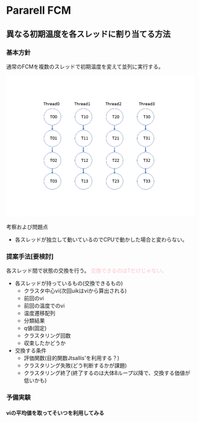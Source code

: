 # Pararell FCM

## 異なる初期温度を各スレッドに割り当てる方法

### 基本方針
通常のFCMを複数のスレッドで初期温度を変えて並列に実行する。

![temperature](pararell1.PNG)

考察および問題点
* 各スレッドが独立して動いているのでCPUで動かした場合と変わらない。

### 提案手法[要検討]
各スレッド間で状態の交換を行う。
<font color="pink">交換できるのはTだけじゃない。</font>
* 各スレッドが持っているもの(交換できるもの)
    * クラスタ中心vi(次回uikはviから算出される)
    * 前回のvi
    * 前回の温度でのvi
    * 温度遷移配列
    * 分類結果
    * q値(固定)
    * クラスタリング回数
    * 収束したかどうか
* 交換する条件
    * 評価関数(目的関数Jtsallis'を利用する？)
    * クラスタリング失敗(どう判断するかが課題)
    * クラスタリング終了(終了するのは大体8ループ以降で、交換する価値が低いかも)

### 予備実験

#### viの平均値を取ってそいつを利用してみる


<!--
チラウラ 02.21
交換するものをviだけとする
viの平均値を使う？ → ちょっとやってみたい
-->


<!--
この方法を用いてクラスタリングを行い、
* 各スレッドごとの温度と誤分類数の遷移から初期温度の影響を調べる。
* Jtsallis'と誤分類数の相関からJtsallis'が評価関数に利用できることを示す。



### 結果
<u>1.温度の遷移</u>  
最高温度T_max=20, スレッド数N=128, 超高速アニーリング, q=2.0固定, 0-Tmax温度設定法, irisで実験した結果を下記に示す。 
初期温度4.0以上ではクラスタリングに失敗したため省略。  
最小値14であり、これはThighを変化させながらCPUでクラスタリングを行ったのと同じ結果である。

```
[スレッド番号] T=[初期温度][2回目の温度]... 誤分類数
[0] T=0.05 0.05 0.05 0.05 0.05 0.05 0.05 0.05 0.05 0.01  e=14
[1] T=0.05 0.05 0.05 0.05 0.05 0.05 0.05 0.05 0.05 0.05 0.01  e=14
[2] T=0.06 0.06 0.06 0.06 0.06 0.06 0.06 0.06 0.06 0.06 0.06 0.01  e=16
[3] T=0.06 0.06 0.06 0.06 0.06 0.06 0.06 0.01  e=15
[4] T=0.06 0.06 0.06 0.06 0.06 0.06 0.06 0.01  e=15
                                     ：
[84] T=2.67 2.67 2.67 2.67 2.67 2.67 2.67 2.67 2.67 2.67 2.67 2.67 2.67 0.36 0.36 0.36 0.36 0.36 0.36 0.25  e=15
[85] T=2.80 2.80 2.80 2.80 2.80 2.80 2.80 2.80 2.80 0.38 0.38 0.38 0.38 0.38 0.38 0.38 0.26  e=15
[86] T=2.93 2.93 2.93 2.93 2.93 2.93 0.40 0.40 0.40 0.40 0.40 0.40 0.40 0.40 0.27 0.27 0.21  e=16
[87] T=3.08 3.08 3.08 3.08 3.08 3.08 3.08 3.08 3.08 3.08 0.42 0.42 0.42 0.42 0.42 0.42 0.42 0.29  e=15
```
<u>2.誤分類数の遷移</u>   
x軸をクラスタリング回数、 y軸を誤分類数とし、スレッドごとの誤分類数の変化を下図に示す。
凡例はスレッド番号を示す。
スレッド番号が若いほうが温度が低く、大きくなるにつれて温度が高くなる。
初期温度の違いによるyの変化に法則性はなさそう。

![error_scenario](err-every5.png)

<u>誤分類数と目的関数Jtsallis'の相関</u>  
誤分類数と目的関数Jtsallis'との相関を調べた結果を図に示す。
目的関数が0~100のとき、誤分類数は10~20個であり、誤分類数が大きくなると
それに伴って目的関数が大きくなる傾向にあるといえる。
従って、この2つの間には相関があると考えられる。

![](soukan_trimed.png)






### 考察
* 3,4回程度までは複数のThighを並列で実行し、  
その後はスレッドごとに温度を割り当てるのではなく、  
マトリックス計算を並列化する 

<!--

### 考察
結果がCPUと変わらないので、その時点における最良解を各スレッドに再度割り当てる方法を考える。  
ここで問題となるのは
* 最良解の選択方法と評価関数の作成方法。
* 貪欲法になるため、最適解が得られる保証がない。
* 温度の下げ方。


![temperature](pararell2.PNG)
<center>図2 状態交換</center>



## 0-Tmax温度設定法
0~Thighとなるように各スレッドに温度を割りあてる。
均等に割り当てるため、n乗項を利用する。  
スレッド数をn, 各スレッド番号をi(-64<i<64)とし、各スレッドに対応した温度を$T_i$、最高温度$T_{max}$は

```math
T_i = T_{max}^{1/n}
```
で求められる。
横軸をi, 縦軸を温度$T_i$としたときのグラフを図3に示す。このとき、n=128, T_{max}=20とした。


![temperature](temperature.png)
<center>図3 スレッド数128、最高温度20としたときの各スレッドに割り当てられる初期温度</center>

-->



